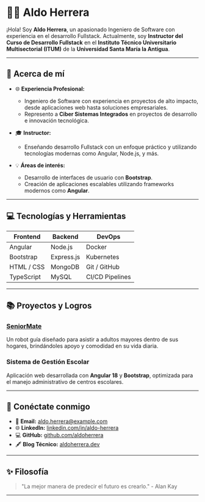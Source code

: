 # 👨‍💻 Aldo Herrera

¡Hola! Soy **Aldo Herrera**, un apasionado Ingeniero de Software con experiencia en el desarrollo Fullstack. Actualmente, soy **Instructor del Curso de Desarrollo Fullstack** en el **Instituto Técnico Universitario Multisectorial (ITUM)** de la **Universidad Santa María la Antigua**.

---

## 🚀 Acerca de mí
- 🌐 **Experiencia Profesional:**
  - Ingeniero de Software con experiencia en proyectos de alto impacto, desde aplicaciones web hasta soluciones empresariales.
  - Represento a **Ciber Sistemas Integrados** en proyectos de desarrollo e innovación tecnológica.

- 🎓 **Instructor:**
  - Enseñando desarrollo Fullstack con un enfoque práctico y utilizando tecnologías modernas como Angular, Node.js, y más.

- 💡 **Áreas de interés:**
  - Desarrollo de interfaces de usuario con **Bootstrap**.
  - Creación de aplicaciones escalables utilizando frameworks modernos como **Angular**.

---

## 💻 Tecnologías y Herramientas

| **Frontend**    | **Backend**    | **DevOps**       |
|------------------|----------------|------------------|
| Angular          | Node.js        | Docker           |
| Bootstrap        | Express.js     | Kubernetes       |
| HTML / CSS       | MongoDB        | Git / GitHub     |
| TypeScript       | MySQL          | CI/CD Pipelines  |

---

## 📚 Proyectos y Logros

### [SeniorMate](#)
Un robot guía diseñado para asistir a adultos mayores dentro de sus hogares, brindándoles apoyo y comodidad en su vida diaria.

### Sistema de Gestión Escolar
Aplicación web desarrollada con **Angular 18** y **Bootstrap**, optimizada para el manejo administrativo de centros escolares.

---

## 🌟 Conéctate conmigo
- 📧 **Email:** [aldo.herrera@example.com](mailto:aldo.herrera@example.com)
- 🌐 **LinkedIn:** [linkedin.com/in/aldo-herrera](https://linkedin.com/in/aldo-herrera)
- 💻 **GitHub:** [github.com/aldoherrera](https://github.com/aldoherrera)
- 🖋️ **Blog Técnico:** [aldoherrera.dev](https://aldoherrera.dev)

---

## ✨ Filosofía
> "La mejor manera de predecir el futuro es crearlo." - Alan Kay

---
